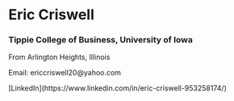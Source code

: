 # Eric Criswell 

### <p> Tippie College of Business, University of Iowa </p>
<p> From Arlington Heights, Illinois </p>
<p> Email: ericcriswell20@yahoo.com </p>
[LinkedIn](https://www.linkedin.com/in/eric-criswell-953258174/) 

<!--
**ecriswell40/ecriswell40** is a ✨ _special_ ✨ repository because its `README.md` (this file) appears on your GitHub profile.

Here are some ideas to get you started:

- 🔭 I’m currently working on ...
- 🌱 I’m currently learning ...
- 👯 I’m looking to collaborate on ...
- 🤔 I’m looking for help with ...
- 💬 Ask me about ...
- 📫 How to reach me: ...
- 😄 Pronouns: ...
- ⚡ Fun fact: ...
-->
